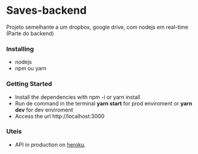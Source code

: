 # Saves-backend
Projeto semelhante a um dropbox, google drive, com nodejs em real-time (Parte do backend) 

### Installing
* nodejs
* npm ou yarn

### Getting Started

* Install the dependencies with npm -i or yarn install
* Run de command in the terminal **yarn start** for prod enviroment or **yarn dev** for dev enviroment
* Access the url http://localhost:3000

### Uteis
* API in production on [heroku](https://saves-backend.herokuapp.com/).